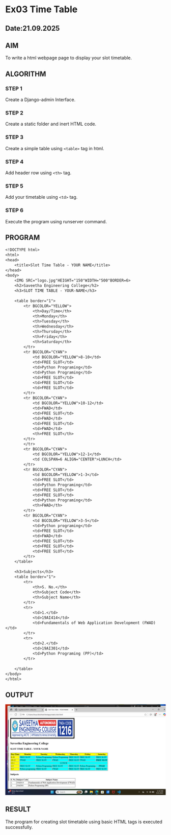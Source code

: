 # Ex03 Time Table
## Date:21.09.2025

## AIM
To write a html webpage page to display your slot timetable.

## ALGORITHM
### STEP 1
Create a Django-admin Interface.

### STEP 2
Create a static folder and inert HTML code.

### STEP 3
Create a simple table using ```<table>``` tag in html.

### STEP 4
Add header row using ```<th>``` tag.

### STEP 5
Add your timetable using ```<td>``` tag.

### STEP 6
Execute the program using runserver command.

## PROGRAM
```
<!DOCTYPE html>
<html>
<head>
    <title>Slot Time Table - YOUR NAME</title>
</head>
<body>
    <IMG SRC="logo.jpg"HEIGHT="150"WIDTH="500"BORDER=6>
    <h2>Saveetha Engineering College</h2>
    <h3>SLOT TIME TABLE - YOUR-NAME</h3>

    <table border="1">
        <tr BGCOLOR="YELLOW">
            <th>Day/Time</th>
            <th>Monday</th>
            <th>Tuesday</th>
            <th>Wednesday</th>
            <th>Thursday</th>
            <th>Friday</th>
            <th>Saturday</th>
        </tr>
        <tr BGCOLOR="CYAN">
            <td BGCOLOR="YELLOW">8-10</td>
            <td>FREE SLOT</td>
            <td>Python Programing</td>
            <td>Python Programing</td>
            <td>FREE SLOT</td>
            <td>FREE SLOT</td>
            <td>FREE SLOT</td>
        </tr>
        <tr BGCOLOR="CYAN">
            <td BGCOLOR="YELLOW">10-12</td>
            <td>FWAD</td>
            <td>FREE SLOT</td>
            <td>FWAD</td>
            <td>FREE SLOT</td>
            <td>FWAD</td>
            <th>FREE SLOT</th>
        </tr>
        </tr>
        <tr BGCOLOR="CYAN">
            <td BGCOLOR="YELLOW">12-1</td>
            <td COLSPAN=6 ALIGN="CENTER">LUNCH</td>
        </tr>
        <tr BGCOLOR="CYAN">
            <td BGCOLOR="YELLOW">1-3</td>
            <td>FREE SLOT</td>
            <td>Python Programing</td>
            <td>FREE SLOT</td>
            <td>FREE SLOT</td>
            <td>Python Programing</td>
            <th>FWAD</th>
        </tr>
        <tr BGCOLOR="CYAN">
            <td BGCOLOR="YELLOW">3-5</td>
            <td>Python programing</td>
            <td>FREE SLOT</td>
            <td>FWAD</td>
            <td>FREE SLOT</td>
            <td>FREE SLOT</td>
            <td>FREE SLOT</td>
        </tr>
    </table>

    <h3>Subjects</h3>
    <table border="1">
        <tr>
            <th>S. No.</th>
            <th>Subject Code</th>
            <th>Subject Name</th>
        </tr>
        <tr>
            <td>1.</td>
            <td>19AI414</td>
            <td>Fundamentals of Web Application Development (FWAD)</td>
        </tr>
        <tr>
            <td>2.</td>
            <td>19AI301</td>
            <td>Python Programing (PP)</td>
        </tr>
        
    </table>
</body>
</html>
```


## OUTPUT

![alt text](<text/textapp/static/Screenshot (1).png>)

## RESULT
The program for creating slot timetable using basic HTML tags is executed successfully.
